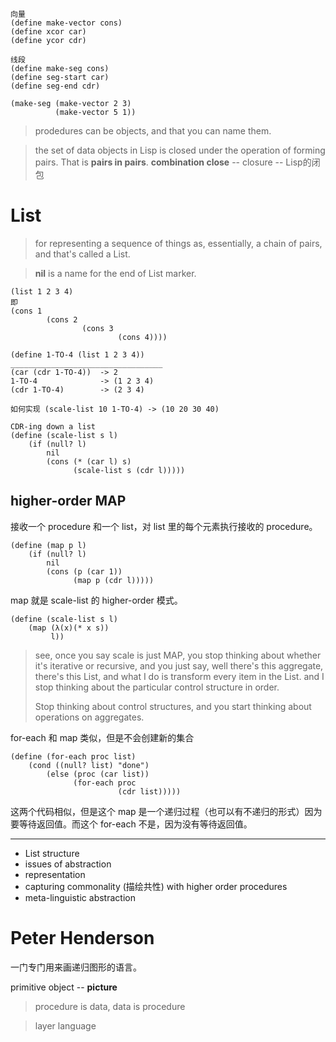 
```Lisp
向量
(define make-vector cons)
(define xcor car)
(define ycor cdr)

线段
(define make-seg cons)
(define seg-start car)
(define seg-end cdr)

(make-seg (make-vector 2 3)
          (make-vector 5 1))
```
> prodedures can be objects, and that you can name them.

>the set of data objects in Lisp is closed under the operation of forming pairs. That is **pairs in pairs**.
>**combination close** -- closure -- Lisp的闭包

# List
> for representing a sequence of things as, essentially, a chain of pairs, and that's called a List.

> **nil** is a name for the end of List marker.

```Lisp
(list 1 2 3 4)
即
(cons 1
        (cons 2
                (cons 3
                        (cons 4))))

(define 1-TO-4 (list 1 2 3 4))
__________________________________
(car (cdr 1-TO-4))  -> 2
1-TO-4              -> (1 2 3 4)
(cdr 1-TO-4)        -> (2 3 4)

如何实现 (scale-list 10 1-TO-4) -> (10 20 30 40)

CDR-ing down a list
(define (scale-list s l)
    (if (null? l)
        nil
        (cons (* (car l) s)
              (scale-list s (cdr l)))))
```

## higher-order MAP
接收一个 procedure 和一个 list，对 list 里的每个元素执行接收的 procedure。
```Lisp
(define (map p l)
    (if (null? l)
        nil
        (cons (p (car 1))
              (map p (cdr l)))))
```
map 就是 scale-list 的 higher-order 模式。
```Lisp
(define (scale-list s l)
    (map (λ(x)(* x s)) 
         l))
```

> see, once you say scale is just MAP, you stop thinking about whether it's iterative or recursive, and you just say, well there's this aggregate, there's this List, and what I do is transform every item in the List. and I stop thinking about the particular control structure in order.
> 
> Stop thinking about control structures, and you start thinking about operations on aggregates.

for-each 和 map 类似，但是不会创建新的集合
```Lisp
(define (for-each proc list)
    (cond ((null? list) "done")
        (else (proc (car list))
              (for-each proc
                        (cdr list)))))
```
这两个代码相似，但是这个 map 是一个递归过程（也可以有不递归的形式）因为要等待返回值。而这个 for-each 不是，因为没有等待返回值。

---------------------------------------------------------------------------

* List structure
* issues of abstraction
* representation
* capturing commonality (描绘共性) with higher order procedures
* meta-linguistic abstraction

# Peter Henderson

一门专门用来画递归图形的语言。

primitive object -- **picture**

> procedure is data, data is procedure

> layer language